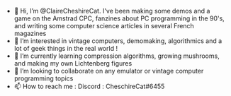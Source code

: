 - 👋 Hi, I’m @ClaireCheshireCat. I've been making some demos and a game on the Amstrad CPC, fanzines about PC programming in the 90's, and writing some computer science articles in several French magazines
- 👀 I’m interested in vintage computers, demomaking, algorithmics and a lot of geek things in the real world !
- 🌱 I’m currently learning compression algorithms, growing mushrooms, and making my own Lichtenberg figures
- 💞️ I’m looking to collaborate on any emulator or vintage computer programming topics
- 📫 How to reach me : Discord : CheschireCat#6455

<!---
ClaireCheshireCat/ClaireCheshireCat is a ✨ special ✨ repository because its `README.md` (this file) appears on your GitHub profile.
You can click the Preview link to take a look at your changes.
--->
